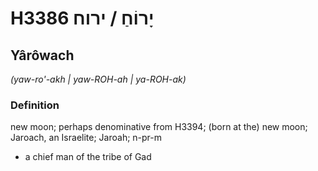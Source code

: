 # H3386 יָרוֹחַ / ירוח

## Yârôwach

_(yaw-ro'-akh | yaw-ROH-ah | ya-ROH-ak)_

### Definition

new moon; perhaps denominative from H3394; (born at the) new moon; Jaroach, an Israelite; Jaroah; n-pr-m

- a chief man of the tribe of Gad
